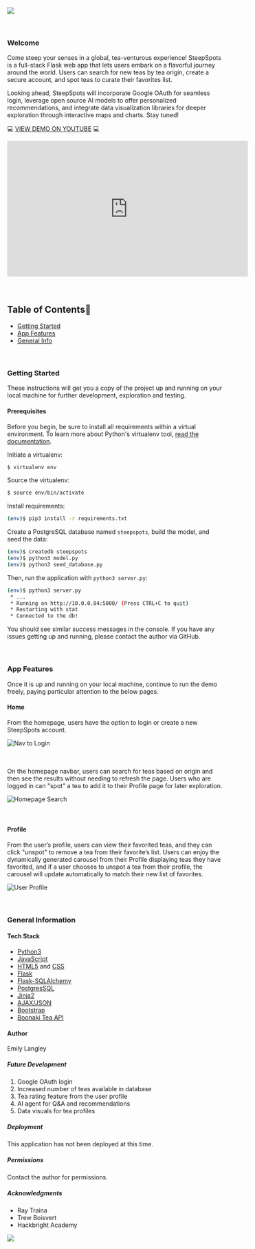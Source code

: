<img src="/steepspots/static/images/steepspotsintroslide.png">
<br/><br/><br/>

### Welcome
Come steep your senses in a global, tea-venturous experience! SteepSpots is a full-stack Flask web app that lets users embark on a flavorful journey around the world. Users can search for new teas by tea origin, create a secure account, and spot teas to curate their favorites list.

Looking ahead, SteepSpots will incorporate Google OAuth for seamless login, leverage open source AI models to offer personalized recommendations, and integrate data visualization libraries for deeper exploration through interactive maps and charts. Stay tuned!

:computer: [VIEW DEMO ON YOUTUBE](https://www.youtube.com/watch?v=rNd63vCU_ls) :computer:

<iframe width="560" height="315" src="https://www.youtube.com/embed/rNd63vCU_ls?si=EIn-XYTsU4hfQFwL" title="YouTube video player" frameborder="0" allow="accelerometer; autoplay; clipboard-write; encrypted-media; gyroscope; picture-in-picture; web-share" referrerpolicy="strict-origin-when-cross-origin" allowfullscreen></iframe>
<br/><br/><br/>

## Table of Contents🐛

* [Getting Started](#getting-started)
* [App Features](#app-features)
* [General Info](#gen-info)
<br/><br/><br/>


### <a name="getting-started"></a>Getting Started

These instructions will get you a copy of the project up and running on your local machine for further development, exploration and testing.

#### Prerequisites

Before you begin, be sure to install all requirements within a virtual environment. To learn more about Python's virtualenv tool, [read the documentation](https://virtualenv.pypa.io/en/stable/).

Initiate a virtualenv:

```sh
$ virtualenv env
```

Source the virtualenv:

```sh
$ source env/bin/activate
```

Install requirements:

```sh
(env)$ pip3 install -r requirements.txt
```

Create a PostgreSQL database named `steepspots`, build the model, and seed the data:

```sh
(env)$ createdb steepspots
(env)$ python3 model.py
(env)$ python3 seed_database.py
```

Then, run the application with ```python3 server.py```:

```sh
(env)$ python3 server.py
 * ...
 * Running on http://10.0.0.84:5000/ (Press CTRL+C to quit)
 * Restarting with stat
 * Connected to the db!
```
You should see similar success messages in the console. If you have any issues getting up and running, please contact the author via GitHub.
<br/><br/><br/>

### <a name="app-features"></a>App Features
Once it is up and running on your local machine, continue to run the demo freely, paying particular attention to the below pages.

#### Home
From the homepage, users have the option to login or create a new SteepSpots account.  

![Nav to Login](/steepspots/static/gifs/nav-to-login.gif)
<br/><br/><br/>

On the homepage navbar, users can search for teas based on origin and then see the results without needing to refresh the page. Users who are logged in can "spot" a tea to add it to their Profile page for later exploration.

![Homepage Search](/steepspots/static/gifs/homepage-search.gif)
<br/><br/><br/>

#### Profile
From the user’s profile, users can view their favorited teas, and they can click "unspot" to remove a tea from their favorite’s list. Users can enjoy the dynamically generated carousel from their Profile displaying teas they have favorited, and if a user chooses to unspot a tea from their profile, the carousel will update automatically to match their new list of favorites.

![User Profile](/steepspots/static/gifs/user-profile.gif)
<br/><br/><br/>

### <a name="gen-info"></a>General Information

#### Tech Stack

* [Python3](https://www.python.org/downloads/)
* [JavaScript](https://developer.mozilla.org/en-US/docs/Web/JavaScript)
* [HTML5](https://developer.mozilla.org/en-US/docs/Glossary/HTML5) and [CSS](https://developer.mozilla.org/en-US/docs/Web/CSS)
* [Flask](https://flask.palletsprojects.com/en/3.0.x/)
* [Flask-SQLAlchemy](https://flask-sqlalchemy.palletsprojects.com/en/3.1.x/)
* [PostgresSQL](https://www.postgresql.org/)
* [Jinja2](https://jinja.palletsprojects.com/en/3.1.x/)
* [AJAX/JSON](https://developer.mozilla.org/en-US/docs/Glossary/AJAX)
* [Bootstrap](https://getbootstrap.com/)
* [Boonaki Tea API](https://boonaki.me/tea-api)

#### Author

Emily Langley

##### Future Development

1.  Google OAuth login
2.  Increased number of teas available in database
3.  Tea rating feature from the user profile
4.  AI agent for Q&A and recommendations
5.  Data visuals for tea profiles

##### Deployment

This application has not been deployed at this time.

##### Permissions

Contact the author for permissions.

##### Acknowledgments

* Ray Traina
* Trew Boisvert
* Hackbright Academy

<img src="/steepspots/static/images/steepspotsthankyou.png">